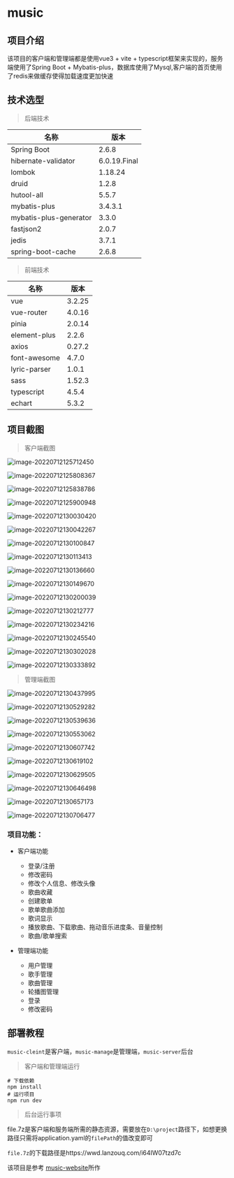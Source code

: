# music

## 项目介绍

该项目的客户端和管理端都是使用vue3 + vite + typescript框架来实现的，服务端使用了Spring Boot + Mybatis-plus，数据库使用了Mysql,客户端的首页使用了redis来做缓存使得加载速度更加快速

## 技术选型

> 后端技术

| 名称                   | 版本         |
| ---------------------- | ------------ |
| Spring Boot            | 2.6.8        |
| hibernate-validator    | 6.0.19.Final |
| lombok                 | 1.18.24      |
| druid                  | 1.2.8        |
| hutool-all             | 5.5.7        |
| mybatis-plus           | 3.4.3.1      |
| mybatis-plus-generator | 3.3.0        |
| fastjson2              | 2.0.7        |
| jedis                  | 3.7.1        |
| spring-boot-cache      | 2.6.8        |

> 前端技术

| 名称         | 版本   |
| ------------ | ------ |
| vue          | 3.2.25 |
| vue-router   | 4.0.16 |
| pinia        | 2.0.14 |
| element-plus | 2.2.6  |
| axios        | 0.27.2 |
| font-awesome | 4.7.0  |
| lyric-parser | 1.0.1  |
| sass         | 1.52.3 |
| typescript   | 4.5.4  |
| echart       | 5.3.2  |

## 项目截图

> 客户端截图

![image-20220712125712450](https://s2.loli.net/2022/07/12/j4kIody62ha9pCV.png)

![image-20220712125808367](https://s2.loli.net/2022/07/12/cAF4zGDuMHiRrel.png)

![image-20220712125838786](https://s2.loli.net/2022/07/12/8ZKL2oGHUgF5b4k.png)

![image-20220712125900948](https://s2.loli.net/2022/07/12/LfbyJR4iz965Xcx.png)

![image-20220712130030420](https://s2.loli.net/2022/07/12/gcPH5nyGINTYhr7.png)

![image-20220712130042267](https://s2.loli.net/2022/07/12/PSd1QC4RKoWbVXI.png)

![image-20220712130100847](https://s2.loli.net/2022/07/12/zyUDlrGaMTwPJR1.png)

![image-20220712130113413](https://s2.loli.net/2022/07/12/NUpwTbPFihm85WD.png)

![image-20220712130136660](https://s2.loli.net/2022/07/12/qIWtNw42MTVsAby.png)

![image-20220712130149670](https://s2.loli.net/2022/07/12/CHGkiMTRI9mDy6a.png)

![image-20220712130200039](https://s2.loli.net/2022/07/12/NHG4gTrzQXmZwe5.png)

![image-20220712130212777](https://s2.loli.net/2022/07/12/OxqgL5IZpkyRs2A.png)

![image-20220712130234216](https://s2.loli.net/2022/07/12/fxsolUwHCOBde5S.png)

![image-20220712130245540](https://s2.loli.net/2022/07/12/D5H9uSEcowsfPjp.png)

![image-20220712130302028](https://s2.loli.net/2022/07/12/1L6rlXdi492faVu.png)

![image-20220712130333892](https://s2.loli.net/2022/07/12/283sPn5gY1hfkex.png)

> 管理端截图

![image-20220712130437995](https://s2.loli.net/2022/07/12/7gr1XdFSipNRqJI.png)

![image-20220712130529282](https://s2.loli.net/2022/07/12/OubZdfmlqo953V1.png)

![image-20220712130539636](https://s2.loli.net/2022/07/12/g9yoaWs1zBvFTAu.png)

![image-20220712130553062](https://s2.loli.net/2022/07/12/mJMEcqkz1Pb9rXN.png)

![image-20220712130607742](https://s2.loli.net/2022/07/12/lQMCptbG5P1i3Ok.png)

![image-20220712130619102](https://s2.loli.net/2022/07/12/LZxqovO18hzcl7t.png)

![image-20220712130629505](https://s2.loli.net/2022/07/12/xeZNw9QshXak1Ly.png)

![image-20220712130646498](https://s2.loli.net/2022/07/12/5XIf2Ht489WqFOU.png)

![image-20220712130657173](https://s2.loli.net/2022/07/12/FwHfsSPdlC8rKnk.png)

![image-20220712130706477](https://s2.loli.net/2022/07/12/dnjREVOK8uc4SfA.png)

### 项目功能：

* 客户端功能
  * 登录/注册
  * 修改密码
  * 修改个人信息、修改头像
  * 歌曲收藏
  * 创建歌单
  * 歌单歌曲添加
  * 歌词显示
  * 播放歌曲、下载歌曲、拖动音乐进度条、音量控制
  * 歌曲/歌单搜索

* 管理端功能
  * 用户管理
  * 歌手管理
  * 歌曲管理
  * 轮播图管理
  * 登录
  * 修改密码

## 部署教程

`music-cleint`是客户端，`music-manage`是管理端，`music-server`后台

> 客户端和管理端运行

```shell
# 下载依赖
npm install
# 运行项目
npm run dev
```

> 后台运行事项

file.7z是客户端和服务端所需的静态资源，需要放在`D:\project`路径下，如想更换路径只需将application.yaml的`filePath`的值改变即可

`file.7z`的下载路径是https://wwd.lanzouq.com/i64IW07tzd7c

该项目是参考 [music-website](https://github.com/Yin-Hongwei/music-website)所作